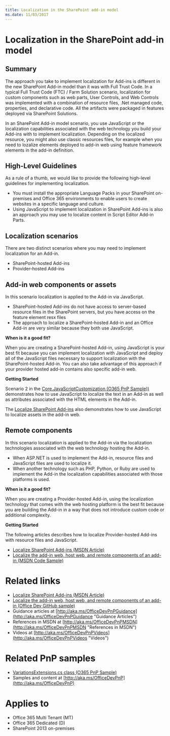 ```yaml
---
title: Localization in the SharePoint add-in model
ms.date: 11/03/2017
---
```

Localization in the SharePoint add-in model
===========================================

Summary
-------

The approach you take to implement localization for Add-ins is different in the new SharePoint Add-in model than it was with Full Trust Code. In a typical Full Trust Code (FTC) / Farm Solution scenario, localization for custom components such as web parts, User Controls, and Web Controls was implemented with a combination of resource files, .Net managed code, properties, and declarative code.  All the artifacts were packaged in features deployed via SharePoint Solutions.

In an SharePoint Add-in model scenario, you use JavaScript or the localization capabilities associated with the web technology you build your Add-ins with to implement localization. Depending on the localized resource, you might also use classic resources files, for example when you need to lozalize elements deployed to add-in web using feature framework elements in the add-in definition.

High-Level Guidelines
---------------------

As a rule of a thumb, we would like to provide the following high-level guidelines for implementing localization.

- You must install the appropriate Language Packs in your SharePoint on-premises and Office 365 environments to enable users to create websites in a specific language and culture.
- Using JavaScript to implement localization in SharePoint Add-ins is also an approach you may use to localize content in Script Editor Add-in Parts. 

Localization scenarios
----------------------

There are two distinct scenarios where you may need to implement localization for an Add-in.

- SharePoint-hosted Add-ins
- Provider-hosted Add-ins

Add-in web components or assets
-------------------------
In this scenario localization is applied to the Add-in via JavaScript.

- SharePoint-hosted Add-ins do not have access to server-based resource files in the SharePoint servers, but you have access on the feature element resx files 
- The approach to localize a SharePoint-hosted Add-in and an Office Add-in are very similar because they both use JavaScript.

**When is it a good fit?**

When you are creating a SharePoint-hosted Add-in, using JavaScript is your best fit because you can implement localization with JavaScript and deploy all of the JavaScript files necessary to support localization with the SharePoint-hosted Add-in. You can also take advantage of this approach if your provider hosted add-in contains also specific add-in web.

**Getting Started**

Scenario 2 in the [Core.JavaScriptCustomization (O365 PnP Sample))](https://github.com/SharePoint/PnP/tree/master/Samples/Core.JavaScriptCustomization) demonstrates how to use JavaScript to localize the text in an Add-in as well as attributes associated with the HTML elements in the Add-in.

The [Localize SharePoint Add-ins](https://msdn.microsoft.com/en-us/library/fp179919(v=office.15).aspx) also demonstrates how to use JavaScript to localize assets in the add-in web.

Remote components
-------------------------
In this scenario localization is applied to the Add-in via the localization technologies associated with the web technology hosting the Add-in.

- When ASP.NET is used to implement the Add-in, resource files and JavaScript files are used to localize it.
- When another technology such as PHP, Python, or Ruby are used to implement the Add-in the localization capabilities associated with those platforms is used.

**When is it a good fit?**

When you are creating a Provider-hosted Add-in, using the localization technology that comes with the web hosting platform is the best fit because you are building the Add-in in a way that does not introduce custom code or additional complexity.

**Getting Started**

The following articles describes how to localize Provider-hosted Add-ins with resource files and JavaScript.

- [Localize SharePoint Add-ins (MSDN Article)](https://msdn.microsoft.com/en-us/library/fp179919(v=office.15).aspx)
- [Localize the add-in web, host web, and remote components of an add-in  (MSDN Code Sample)](https://code.msdn.microsoft.com/office/SharePoint-2013-Bookstore-328060fc)

Related links
=============

- [Localize SharePoint Add-ins (MSDN Article)](https://msdn.microsoft.com/en-us/library/fp179919(v=office.15).aspx)
- [Localize the add-in web, host web, and remote components of an add-in  (Office Dev GitHub sample)](https://github.com/SharePoint/SharePoint-Add-in-Localization)
- Guidance articles at [http://aka.ms/OfficeDevPnPGuidance](http://aka.ms/OfficeDevPnPGuidance "Guidance Articles")
- References in MSDN at [http://aka.ms/OfficeDevPnPMSDN](http://aka.ms/OfficeDevPnPMSDN "References in MSDN")
- Videos at [http://aka.ms/OfficeDevPnPVideos](http://aka.ms/OfficeDevPnPVideos "Videos")

Related PnP samples
===================

- [VariationsExtensions.cs class (O365 PnP Sample)](https://github.com/SharePoint/PnP-Sites-Core/tree/master/Core/OfficeDevPnP.Core/AppModelExtensions/VariationExtensions.cs)
- Samples and content at [http://aka.ms/OfficeDevPnP](http://aka.ms/OfficeDevPnP)

Applies to
==========
- Office 365 Multi Tenant (MT)
- Office 365 Dedicated (D)
- SharePoint 2013 on-premises
